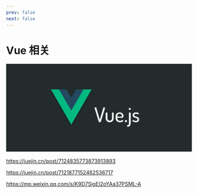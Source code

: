 ```yaml
---
prev: false
next: false
---
```


# Vue 相关

![](/images/vue.webp)

https://juejin.cn/post/7124835773873913893

https://juejin.cn/post/7121877152462536717

https://mp.weixin.qq.com/s/K9D7SigEI2oYAa37PSML-A
